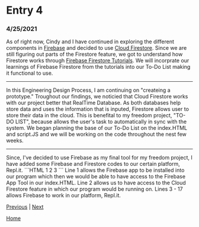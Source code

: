 # Entry 4
### 4/25/2021

As of right now, Cindy and I have continued in exploring the different components in [Firebase](https://firebase.google.com/) and decided to use [Cloud Firestore](https://firebase.google.com/products/firestore). Since we are still figuring out parts of the Firestore feature, we got to understand how Firestore works through [Firebase Firestore Tutorials](https://www.youtube.com/watch?v=4d-gIPGzmK4&list=PL4cUxeGkcC9itfjle0ji1xOZ2cjRGY_WB). We will incorprate our learnings of Firebase Firestore from the tutorials into our To-Do List making it functional to use. 
<hr>
In this Engineering Design Process, I am continuing on "createing a prototype." Troughout our findings, we noticied that Cloud Firestore works with our project better that RealTime Database. As both databases help store data and uses the information that is inputed, Firestore allows user to store their data in the cloud. This is benefital to my freedom project, "TO-DO LIST", because allows the user's task to automatically in sync with the system. We began planning the base of our To-Do List on the index.HTML and script.JS and we will be working on the code throughout the nest few weeks.
<hr>
Since, I've decided to use Firebase as my final tool for my freedom project, I have added some Firebase and Firestore codes to our certain platform, Repl.it.
```HTML
1   <script src="https://www.gstatic.com/firebasejs/8.1.1/firebase-app.js"></script>
2   <script src="https://www.gstatic.com/firebasejs/8.1.1/firebase-firestore.js"></script>
3   <script>
4     var firebaseConfig = {
5       apiKey: "AIzaSyBqpFbx2BD0gokHFkjG7_dgjTp_4F28RTU",
6       authDomain: "firestore-testing-9095c.firebaseapp.com",
7       databaseURL: "https://firestore-testing-9095c.firebaseio.com",
8       projectId: "firestore-testing-9095c",
9       storageBucket: "firestore-testing-9095c.appspot.com",
10      messagingSenderId: "257330495741",
11      appId: "1:257330495741:web:3f252dfece211887f5be94",
12      measurementId: "G-S63PKJ1VQZ"
13    };
14    // Initialize Firebase
15    firebase.initializeApp(firebaseConfig);
16    firebase.firestore();
17  </script>
```
Line 1 allows the Firebase app to be installed into our program which then we would be able to have access to the Firebase App Tool in our index.HTML. Line 2 allows us to have access to the Cloud Firestore feature in which our program would be running on. Lines 3 - 17 allows Firebase to work in our platform, Repl.it.



[Previous](entry03.md) | [Next](entry05.md)

[Home](../README.md)

